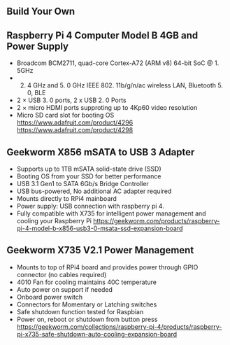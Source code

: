 Build Your Own
--------------

Raspberry Pi 4 Computer Model B 4GB and Power Supply
----------------------------------------------------
- Broadcom BCM2711, quad-core Cortex-A72 (ARM v8) 64-bit SoC @ 1. 5GHz
- 2. 4 GHz and 5. 0 GHz IEEE 802. 11b/g/n/ac wireless LAN, Bluetooth 5. 0, BLE
- 2 × USB 3. 0 ports, 2 x USB 2. 0 Ports
- 2 × micro HDMI ports supproting up to 4Kp60 video resolution
- Micro SD card slot for booting OS
https://www.adafruit.com/product/4296 https://www.adafruit.com/product/4298

Geekworm X856 mSATA to USB 3 Adapter
------------------------------------
- Supports up to 1TB mSATA solid-state drive (SSD)
- Booting OS from your SSD for better performance
- USB 3.1 Gen1 to SATA 6Gb/s Bridge Controller
- USB bus-powered, No additional AC adapter required
- Mounts directly to RPi4 mainboard
- Power supply: USB connection with raspberry pi 4.
- Fully compatible with X735 for intelligent power management and cooling your Raspberry Pi
https://geekworm.com/products/raspberry-pi-4-model-b-x856-usb3-0-msata-ssd-expansion-board


Geekworm X735 V2.1 Power Management
-----------------------------------
- Mounts to top of RPi4 board and provides power through GPIO connector (no cables required)
- 4010 Fan for cooling maintains 40C temperature
- Auto power on support if needed
- Onboard power switch
- Connectors for Momentary or Latching switches
- Safe shutdown function tested for Raspbian
- Power on, reboot or shutdown from button press
https://geekworm.com/collections/raspberry-pi-4/products/raspberry-pi-x735-safe-shutdown-auto-cooling-expansion-board
